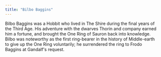 ```yaml
---
title: "Bilbo Baggins"
---
```


Bilbo Baggins was a Hobbit who lived in The Shire during the final years
of the Third Age. His adventure with the dwarves Thorin and company
earned him a fortune, and brought the One Ring of Sauron back into
knowledge. Bilbo was noteworthy as the first ring-bearer in the history
of Middle-earth to give up the One Ring voluntarily; he surrendered the
ring to Frodo Baggins at Gandalf's request.